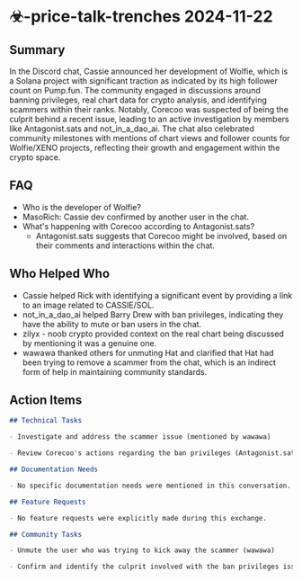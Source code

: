# ☣-price-talk-trenches 2024-11-22

## Summary

In the Discord chat, Cassie announced her development of Wolfie, which is a Solana project with significant traction as
indicated by its high follower count on Pump.fun. The community engaged in discussions around banning privileges, real
chart data for crypto analysis, and identifying scammers within their ranks. Notably, Corecoo was suspected of being the
culprit behind a recent issue, leading to an active investigation by members like Antagonist.sats and not_in_a_dao_ai.
The chat also celebrated community milestones with mentions of chart views and follower counts for Wolfie/XENO projects,
reflecting their growth and engagement within the crypto space.

## FAQ

- Who is the developer of Wolfie?
- MasoRich: Cassie dev confirmed by another user in the chat.
- What's happening with Corecoo according to Antagonist.sats?
    - Antagonist.sats suggests that Corecoo might be involved, based on their comments and interactions within the chat.

## Who Helped Who

- Cassie helped Rick with identifying a significant event by providing a link to an image related to CASSIE/SOL.
- not_in_a_dao_ai helped Barry Drew with ban privileges, indicating they have the ability to mute or ban users in the chat.
- zilyx - noob crypto provided context on the real chart being discussed by mentioning it was a genuine one.
- wawawa thanked others for unmuting Hat and clarified that Hat had been trying to remove a scammer from the chat, which is an indirect form of help in maintaining community standards.

## Action Items

```markdown
## Technical Tasks

- Investigate and address the scammer issue (mentioned by wawawa)

- Review Corecoo's actions regarding the ban privileges (Antagonist.sats, not_in_a_dao_ai)

## Documentation Needs

- No specific documentation needs were mentioned in this conversation.

## Feature Requests

- No feature requests were explicitly made during this exchange.

## Community Tasks

- Unmute the user who was trying to kick away the scammer (wawawa)

- Confirm and identify the culprit involved with the ban privileges issue (not_in_a_dao_ai, Antagonist.sats)
```
